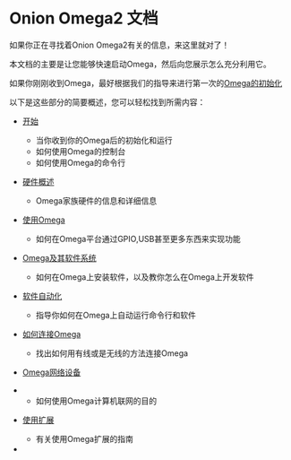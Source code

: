 # Onion Omega2 文档

如果你正在寻找着Onion Omega2有关的信息，来这里就对了！

本文档的主要是让您能够快速启动Omega，然后向您展示怎么充分利用它。

如果你刚刚收到Omega，最好根据我们的指导来进行第一次的[Omega的初始化](first-time-setup.html)

以下是这些部分的简要概述，您可以轻松找到所需内容：

* [开始](get-started.html)
  * 当你收到你的Omega后的初始化和运行
  * 如何使用Omega的控制台
  * 如何使用Omega的命令行
* [硬件概述](hardware-overview.html)
  * Omega家族硬件的信息和详细信息
* [使用Omega](doing-stuff.html)
  * 如何在Omega平台通过GPIO,USB甚至更多东西来实现功能
* [Omega及其软件系统](omega-and-software.html)
  * 如何在Omega上安装软件，以及教你怎么在Omega上开发软件
* [软件自动化](automation.html)
  * 指导你如何在Omega上自动运行命令行和软件
* [如何连接Omega](omega-and-connectivity.html)
  * 找出如何用有线或是无线的方法连接Omega
* [Omega网络设备](omega-as-a-network-device.html)
* * 如何使用Omega计算机联网的目的
* [使用扩展](/using-omega-hardware.html)

  * 有关使用Omega扩展的指南

* 



